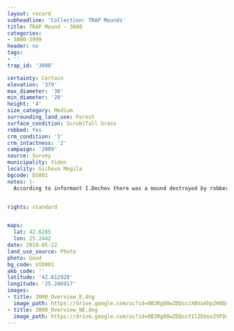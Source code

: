 ```yaml
---
layout: record
subheadline: 'Collection: TRAP Mounds'
title: TRAP Mound - 3000
categories:
- 3000-3999
header: no
tags:
- ''
trap_id: '3000'

certainty: Certain
elevation: '379'
max_diameter: '30'
min_diameter: '20'
height: '4'
size_category: Medium
surrounding_land_use: Forest
surface_condition: Scrub|Tall Grass
robbed: Yes
crm_condition: '3'
crm_intactness: '2'
campaign: '2009'
source: Survey
municipality: Viden
locality: Gichova Mogila
bgcode: DS001
notes: |-
  According to informant I.Dechev there was a mound destroyed by robbers in 1990's.


rights: standard


maps:
  lat: 42.6285
  lon: 25.2442
date: 2018-05-22
land_use_source: Photo
photo: Good
bg_code: VID001
akb_code: ''
latitude: '42.612928'
longitude: '25.246917'
images:
- title: 3000_Overview_E.dng
  image_path: https://drive.google.com/uc?id=0B3Rg88wZDQsccXBVaXhpZHdQc0E
- title: 3000_Overview_NE.dng
  image_path: https://drive.google.com/uc?id=0B3Rg88wZDQscY1lZbUoxZVFDcTQ
---
```

